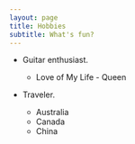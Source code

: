 ```yaml
---
layout: page
title: Hobbies
subtitle: What's fun?
---
```

* Guitar enthusiast.
  * Love of My Life - Queen


* Traveler.
  * Australia
  * Canada
  * China
